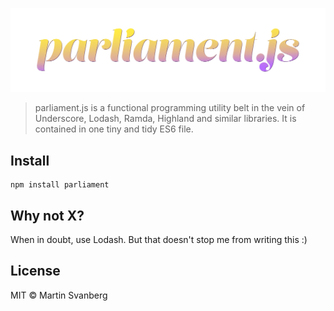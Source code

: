 ![parliament.js](https://github.com/msvbg/parliament/raw/master/parliament.png)

> parliament.js is a functional programming utility belt in the vein of
Underscore, Lodash, Ramda, Highland and similar libraries. It is contained in
one tiny and tidy ES6 file.

## Install
```
npm install parliament
```

## Why not X?
When in doubt, use Lodash. But that doesn't stop me from writing this :)

## License
MIT © Martin Svanberg